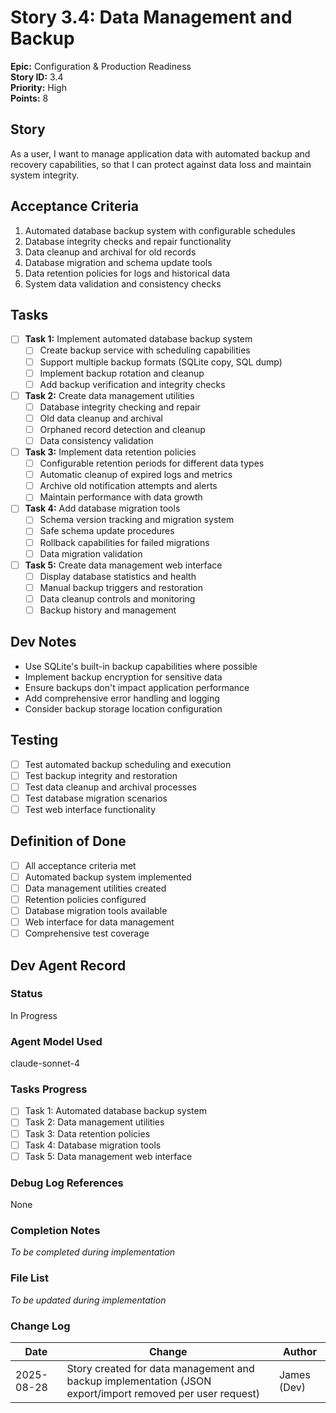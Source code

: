 # Story 3.4: Data Management and Backup

**Epic:** Configuration & Production Readiness  
**Story ID:** 3.4  
**Priority:** High  
**Points:** 8

## Story

As a user,
I want to manage application data with automated backup and recovery capabilities,
so that I can protect against data loss and maintain system integrity.

## Acceptance Criteria

1. Automated database backup system with configurable schedules
2. Database integrity checks and repair functionality  
3. Data cleanup and archival for old records
4. Database migration and schema update tools
5. Data retention policies for logs and historical data
6. System data validation and consistency checks

## Tasks

- [ ] **Task 1:** Implement automated database backup system
  - [ ] Create backup service with scheduling capabilities
  - [ ] Support multiple backup formats (SQLite copy, SQL dump)
  - [ ] Implement backup rotation and cleanup
  - [ ] Add backup verification and integrity checks

- [ ] **Task 2:** Create data management utilities
  - [ ] Database integrity checking and repair
  - [ ] Old data cleanup and archival
  - [ ] Orphaned record detection and cleanup
  - [ ] Data consistency validation

- [ ] **Task 3:** Implement data retention policies
  - [ ] Configurable retention periods for different data types
  - [ ] Automatic cleanup of expired logs and metrics
  - [ ] Archive old notification attempts and alerts
  - [ ] Maintain performance with data growth

- [ ] **Task 4:** Add database migration tools
  - [ ] Schema version tracking and migration system
  - [ ] Safe schema update procedures
  - [ ] Rollback capabilities for failed migrations
  - [ ] Data migration validation

- [ ] **Task 5:** Create data management web interface
  - [ ] Display database statistics and health
  - [ ] Manual backup triggers and restoration
  - [ ] Data cleanup controls and monitoring
  - [ ] Backup history and management

## Dev Notes

- Use SQLite's built-in backup capabilities where possible
- Implement backup encryption for sensitive data
- Ensure backups don't impact application performance
- Add comprehensive error handling and logging
- Consider backup storage location configuration

## Testing

- [ ] Test automated backup scheduling and execution
- [ ] Test backup integrity and restoration
- [ ] Test data cleanup and archival processes
- [ ] Test database migration scenarios
- [ ] Test web interface functionality

## Definition of Done

- [ ] All acceptance criteria met
- [ ] Automated backup system implemented
- [ ] Data management utilities created
- [ ] Retention policies configured
- [ ] Database migration tools available
- [ ] Web interface for data management
- [ ] Comprehensive test coverage

## Dev Agent Record

### Status
In Progress

### Agent Model Used
claude-sonnet-4

### Tasks Progress
- [ ] Task 1: Automated database backup system
- [ ] Task 2: Data management utilities
- [ ] Task 3: Data retention policies
- [ ] Task 4: Database migration tools
- [ ] Task 5: Data management web interface

### Debug Log References
None

### Completion Notes
*To be completed during implementation*

### File List
*To be updated during implementation*

### Change Log
| Date | Change | Author |
|------|---------|---------| 
| 2025-08-28 | Story created for data management and backup implementation (JSON export/import removed per user request) | James (Dev) |
